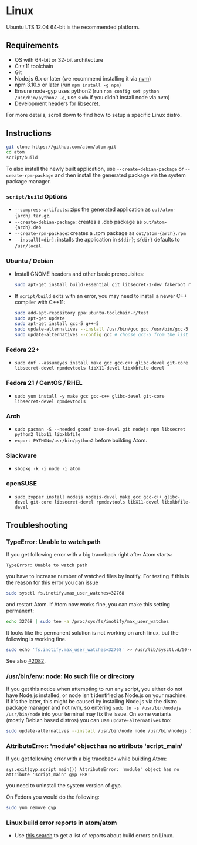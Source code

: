 # Linux

Ubuntu LTS 12.04 64-bit is the recommended platform.

## Requirements

* OS with 64-bit or 32-bit architecture
* C++11 toolchain
* Git
* Node.js 6.x or later (we recommend installing it via [nvm](https://github.com/creationix/nvm))
* npm 3.10.x or later (run `npm install -g npm`)
* Ensure node-gyp uses python2 (run `npm config set python /usr/bin/python2 -g`, use `sudo` if you didn't install node via nvm)
* Development headers for [libsecret](https://wiki.gnome.org/Projects/Libsecret).

For more details, scroll down to find how to setup a specific Linux distro.

## Instructions

```sh
git clone https://github.com/atom/atom.git
cd atom
script/build
```

To also install the newly built application, use `--create-debian-package` or `--create-rpm-package` and then install the generated package via the system package manager.

### `script/build` Options

* `--compress-artifacts`: zips the generated application as `out/atom-{arch}.tar.gz`.
* `--create-debian-package`: creates a .deb package as `out/atom-{arch}.deb`
* `--create-rpm-package`: creates a .rpm package as `out/atom-{arch}.rpm`
* `--install[=dir]`: installs the application in `${dir}`; `${dir}` defaults to `/usr/local`.

### Ubuntu / Debian

* Install GNOME headers and other basic prerequisites:

  ```sh
  sudo apt-get install build-essential git libsecret-1-dev fakeroot rpm libx11-dev libxkbfile-dev
  ```

* If `script/build` exits with an error, you may need to install a newer C++ compiler with C++11:

  ```sh
  sudo add-apt-repository ppa:ubuntu-toolchain-r/test
  sudo apt-get update
  sudo apt-get install gcc-5 g++-5
  sudo update-alternatives --install /usr/bin/gcc gcc /usr/bin/gcc-5 80 --slave /usr/bin/g++ g++ /usr/bin/g++-5
  sudo update-alternatives --config gcc # choose gcc-5 from the list
  ```

### Fedora 22+

* `sudo dnf --assumeyes install make gcc gcc-c++ glibc-devel git-core libsecret-devel rpmdevtools libX11-devel libxkbfile-devel`

### Fedora 21 / CentOS / RHEL

* `sudo yum install -y make gcc gcc-c++ glibc-devel git-core libsecret-devel rpmdevtools`

### Arch

* `sudo pacman -S --needed gconf base-devel git nodejs npm libsecret python2 libx11 libxkbfile`
* `export PYTHON=/usr/bin/python2` before building Atom.

### Slackware

* `sbopkg -k -i node -i atom`

### openSUSE

* `sudo zypper install nodejs nodejs-devel make gcc gcc-c++ glibc-devel git-core libsecret-devel rpmdevtools libX11-devel libxkbfile-devel`


## Troubleshooting

### TypeError: Unable to watch path

If you get following error with a big traceback right after Atom starts:

  ```
  TypeError: Unable to watch path
  ```

you have to increase number of watched files by inotify.  For testing if
this is the reason for this error you can issue

  ```sh
  sudo sysctl fs.inotify.max_user_watches=32768
  ```

and restart Atom.  If Atom now works fine, you can make this setting permanent:

  ```sh
  echo 32768 | sudo tee -a /proc/sys/fs/inotify/max_user_watches
  ```
It looks like the permanent solution is not working on arch linux, but the following is working fine.
```sh
sudo echo 'fs.inotify.max_user_watches=32768' >> /usr/lib/sysctl.d/50-default.conf
```

See also [#2082](https://github.com/atom/atom/issues/2082).

### /usr/bin/env: node: No such file or directory

If you get this notice when attempting to run any script, you either do not have
Node.js installed, or node isn't identified as Node.js on your machine. If it's
the latter, this might be caused by installing Node.js via the distro package
manager and not nvm, so entering `sudo ln -s /usr/bin/nodejs /usr/bin/node` into
your terminal may fix the issue. On some variants (mostly Debian based distros)
you can use `update-alternatives` too:

```sh
sudo update-alternatives --install /usr/bin/node node /usr/bin/nodejs 1 --slave /usr/bin/js js /usr/bin/nodejs
```

### AttributeError: 'module' object has no attribute 'script_main'

If you get following error with a big traceback while building Atom:

  ```
  sys.exit(gyp.script_main()) AttributeError: 'module' object has no attribute 'script_main' gyp ERR!
  ```

you need to uninstall the system version of gyp.

On Fedora you would do the following:

```sh
sudo yum remove gyp
```

### Linux build error reports in atom/atom
* Use [this search](https://github.com/atom/atom/search?q=label%3Abuild-error+label%3Alinux&type=Issues)
  to get a list of reports about build errors on Linux.
